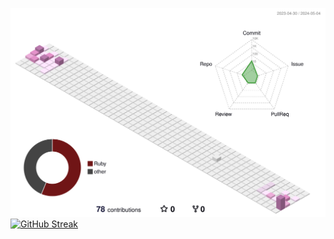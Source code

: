 ![](./profile-3d-contrib/profile-season-animate.svg)
[![GitHub Streak](https://streak-stats.demolab.com?user=parastooveisi&theme=dark)](https://git.io/streak-stats)
<!--
**parastooveisi/parastooveisi** is a ✨ _special_ ✨ repository because its `README.md` (this file) appears on your GitHub profile.

Here are some ideas to get you started:

- 🔭 I’m currently working on ...
- 🌱 I’m currently learning ...
- 👯 I’m looking to collaborate on ...
- 🤔 I’m looking for help with ...
- 💬 Ask me about ...
- 📫 How to reach me: ...
- 😄 Pronouns: ...
- ⚡ Fun fact: ...
-->
